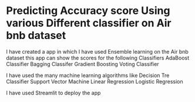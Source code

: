 # Predicting Accuracy score Using various Different classifier on Air bnb dataset

I have created a app in which I have used Ensemble learning on the Air bnb dataset this app can show the scores for the following Classifiers
AdaBoost Classifier
Bagging Classifer
Gradient Boosting
Voting Classifier

I have used the many machine learning algorithms like
Decision Tre Classifier
Support Vector Machine
Linear Regression
Logistic Regression

I have used Streamlit to deploy the app


